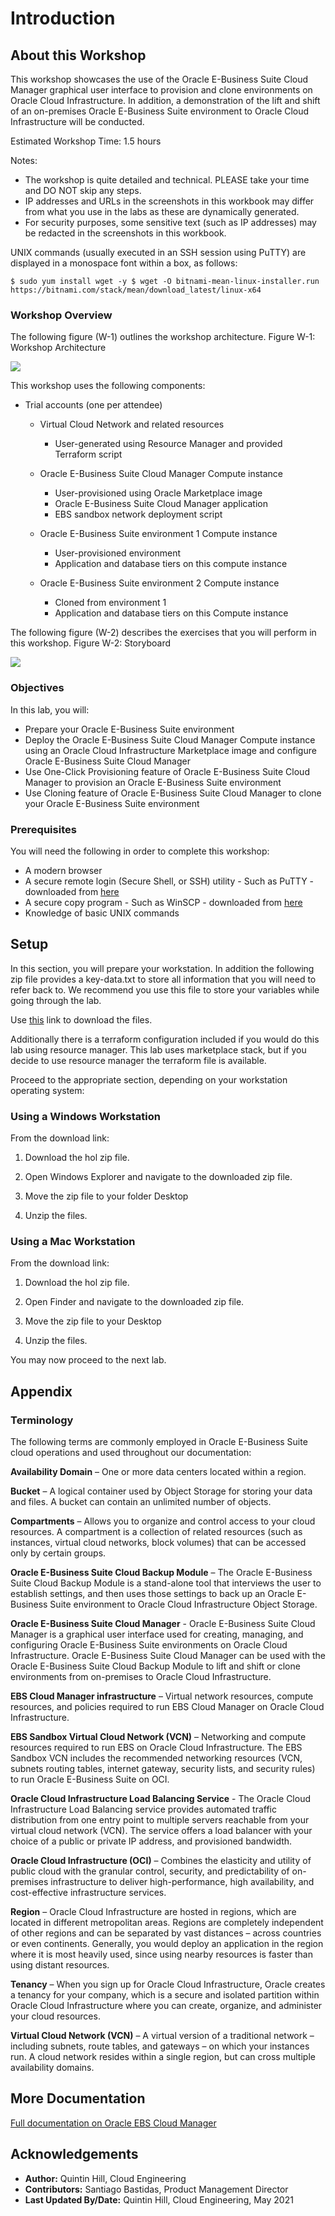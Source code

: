 # Introduction

## About this Workshop

This workshop showcases the use of the Oracle E-Business Suite Cloud Manager graphical user interface to provision and clone environments on Oracle Cloud Infrastructure. In addition, a demonstration of the lift and shift of an on-premises Oracle E-Business Suite environment to Oracle Cloud Infrastructure will be conducted.

Estimated Workshop Time: 1.5 hours

Notes:

* The workshop is quite detailed and technical. PLEASE take your time and DO NOT skip any steps.
* IP addresses and URLs in the screenshots in this workbook may differ from what you use in the labs as these are dynamically generated.
* For security purposes, some sensitive text (such as IP addresses) may be redacted in the screenshots in this workbook.

UNIX commands (usually executed in an SSH session using PuTTY) are displayed in a monospace font within a box, as follows:

```
$ sudo yum install wget -y $ wget -O bitnami-mean-linux-installer.run https://bitnami.com/stack/mean/download_latest/linux-x64
```

### Workshop Overview

The following figure (W-1) outlines the workshop architecture.
Figure W-1: Workshop Architecture

![](./images/1.png " ")

This workshop uses the following components:

* Trial accounts (one per attendee)

  - Virtual Cloud Network and related resources
    - User-generated using Resource Manager and provided Terraform script

  - Oracle E-Business Suite Cloud Manager Compute instance
    - User-provisioned using Oracle Marketplace image
    - Oracle E-Business Suite Cloud Manager application
    - EBS sandbox network deployment script

  - Oracle E-Business Suite environment 1 Compute instance
    - User-provisioned environment
    - Application and database tiers on this compute instance

  - Oracle E-Business Suite environment 2 Compute instance
    - Cloned from environment 1
    - Application and database tiers on this Compute instance

The following figure (W-2) describes the exercises that you will perform in this workshop.
Figure W-2: Storyboard

![](./images/2.png " ")

### Objectives

In this lab, you will:
* Prepare your Oracle E-Business Suite environment
* Deploy the Oracle E-Business Suite Cloud Manager Compute instance using an Oracle Cloud Infrastructure Marketplace image and configure Oracle E-Business Suite Cloud Manager
* Use One-Click Provisioning feature of Oracle E-Business Suite Cloud Manager to provision an Oracle E-Business Suite environment
* Use Cloning feature of Oracle E-Business Suite Cloud Manager to clone your Oracle E-Business Suite environment

### Prerequisites

You will need the following in order to complete this workshop:

* A modern browser
* A secure remote login (Secure Shell, or SSH) utility
        - Such as PuTTY - downloaded from [here](https://www.ssh.com/ssh/putty/download)
* A secure copy program
        - Such as WinSCP - downloaded from [here](https://winscp.net/eng/index.php)
* Knowledge of basic UNIX commands

## Setup

In this section, you will prepare your workstation. In addition the following zip file provides a key-data.txt to store all information that you will need to refer back to. We recommend you use this file to store your variables while going through the lab.

Use [this](https://objectstorage.us-ashburn-1.oraclecloud.com/p/vrY7zeM7llOTsL5UyR9u5jQzp8JZzDiir7YdPDyc81zdG8psYU3bWM4LuwAemOUJ/n/orasenatdpltoci03/b/EBS-HOL-Files/o/ebs-hol.zip) link to download the files.

Additionally there is a terraform configuration included if you would do this lab using resource manager. This lab uses marketplace stack, but if you decide to use resource manager the terraform file is available.

Proceed to the appropriate section, depending on your workstation operating system:

### Using a Windows Workstation

From the download link:

  1. Download the hol zip file.

  2. Open Windows Explorer and navigate to the downloaded zip file.

  3. Move the zip file to your folder Desktop

  4. Unzip the files.

### Using a Mac Workstation

From the download link:

  1. Download the hol zip file.

  2. Open Finder and navigate to the downloaded zip file.

  3. Move the zip file to your Desktop

  4. Unzip the files.

You may now proceed to the next lab.

## Appendix
### Terminology

The following terms are commonly employed in Oracle E-Business Suite cloud operations and used throughout our documentation:

**Availability Domain** – One or more data centers located within a region.

**Bucket** – A logical container used by Object Storage for storing your data and files. A bucket can contain an unlimited number of objects.

**Compartments** – Allows you to organize and control access to your cloud resources. A compartment is a collection of related resources (such as instances, virtual cloud networks, block volumes) that can be accessed only by certain groups.

**Oracle E-Business Suite Cloud Backup Module** – The Oracle E-Business Suite Cloud Backup Module is a stand-alone tool that interviews the user to establish settings, and then uses those settings to back up an Oracle E-Business Suite environment to Oracle Cloud Infrastructure Object Storage.

**Oracle E-Business Suite Cloud Manager** - Oracle E-Business Suite Cloud Manager is a graphical user interface used for creating, managing, and configuring Oracle E-Business Suite environments on Oracle Cloud Infrastructure. Oracle E-Business Suite Cloud Manager can be used with the Oracle E-Business Suite Cloud Backup Module to lift and shift or clone environments from on-premises to Oracle Cloud Infrastructure.

**EBS Cloud Manager infrastructure** – Virtual network resources, compute resources, and policies required to run EBS Cloud Manager on Oracle Cloud Infrastructure.

**EBS Sandbox Virtual Cloud Network (VCN)** – Networking and compute resources required to run EBS on Oracle Cloud Infrastructure. The EBS Sandbox VCN includes the recommended networking resources (VCN, subnets routing tables, internet gateway, security lists, and security rules) to run Oracle E-Business Suite on OCI.

**Oracle Cloud Infrastructure Load Balancing Service** - The Oracle Cloud Infrastructure Load Balancing service provides automated traffic distribution from one entry point to multiple servers reachable from your virtual cloud network (VCN). The service offers a load balancer with your choice of a public or private IP address, and provisioned bandwidth.

**Oracle Cloud Infrastructure (OCI)** – Combines the elasticity and utility of public cloud with the granular control, security, and predictability of on-premises infrastructure to deliver high-performance, high availability, and cost-effective infrastructure services.

**Region** – Oracle Cloud Infrastructure are hosted in regions, which are located in different metropolitan areas. Regions are completely independent of other regions and can be separated by vast distances – across countries or even continents. Generally, you would deploy an application in the region where it is most heavily used, since using nearby resources is faster than using distant resources.

**Tenancy** – When you sign up for Oracle Cloud Infrastructure, Oracle creates a tenancy for your company, which is a secure and isolated partition within Oracle Cloud Infrastructure where you can create, organize, and administer your cloud resources.

**Virtual Cloud Network (VCN)** – A virtual version of a traditional network – including subnets, route tables, and gateways – on which your instances run. A cloud network resides within a single region, but can cross multiple availability domains.

## More Documentation
[Full documentation on Oracle EBS Cloud Manager](https://docs.oracle.com/cd/E26401_01/doc.122/f35809/toc.htm)

## Acknowledgements

* **Author:** Quintin Hill, Cloud Engineering
* **Contributors:** Santiago Bastidas, Product Management Director
* **Last Updated By/Date:** Quintin Hill, Cloud Engineering, May 2021


